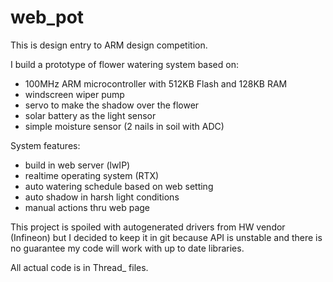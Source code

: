 # web_pot
This is design entry to ARM design competition.

I build a prototype of flower watering system based on:
- 100MHz ARM microcontroller with 512KB Flash and 128KB RAM
- windscreen wiper pump
- servo to make the shadow over the flower
- solar battery as the light sensor
- simple moisture sensor (2 nails in soil with ADC)

System features:
- build in web server (lwIP)
- realtime operating system (RTX)
- auto watering schedule based on web setting
- auto shadow in harsh light conditions
- manual actions thru web page

This project is spoiled with autogenerated drivers from HW vendor (Infineon) 
but I decided to keep it in git because API is unstable and there is no guarantee my code will work with up to date libraries. 

All actual code is in Thread_ files.
